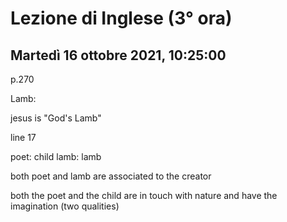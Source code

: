 #  Lezione di Inglese (3° ora)
## Martedì 16 ottobre 2021, 10:25:00


p.270

Lamb: 

jesus is "God's Lamb"


line 17

poet: child
lamb: lamb

both poet and lamb are associated to the creator

both the poet and the child are in touch with nature and have the imagination (two qualities)
<!--stackedit_data:
eyJoaXN0b3J5IjpbNDY5NjAyNjYzXX0=
-->